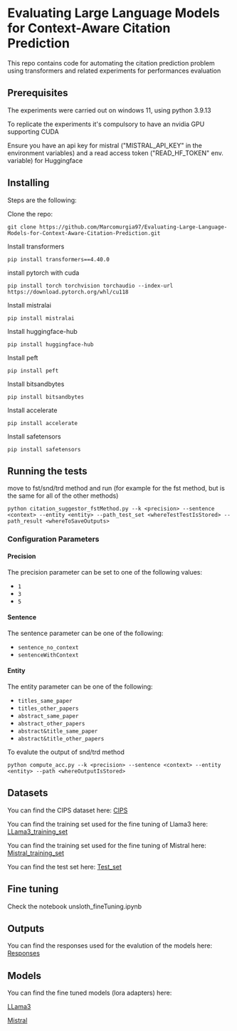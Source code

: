 # Evaluating Large Language Models for Context-Aware Citation Prediction

This repo contains code for automating the citation prediction problem using transformers and related experiments for performances evaluation 
## Prerequisites

The experiments were carried out on windows 11, using python 3.9.13

To replicate the experiments it's compulsory to have an nvidia GPU supporting CUDA

Ensure you have an api key for mistral ("MISTRAL_API_KEY" in the environment variables) and a read access token ("READ_HF_TOKEN" env. variable) for Huggingface

## Installing
Steps are the following:

Clone the repo:
```
git clone https://github.com/Marcomurgia97/Evaluating-Large-Language-Models-for-Context-Aware-Citation-Prediction.git
```
Install transformers
```
pip install transformers==4.40.0
```
install pytorch with cuda
```
pip install torch torchvision torchaudio --index-url https://download.pytorch.org/whl/cu118
```
Install mistralai
```
pip install mistralai
```
Install huggingface-hub
```
pip install huggingface-hub
```
Install peft
```
pip install peft
```
Install bitsandbytes
```
pip install bitsandbytes
```
Install accelerate
```
pip install accelerate
```
Install safetensors
```
pip install safetensors
```
## Running the tests
move to fst/snd/trd method and run (for example for the fst method, but is the same for all of the other methods)
```
python citation_suggestor_fstMethod.py --k <precision> --sentence <context> --entity <entity> --path_test_set <whereTestTestIsStored> --path_result <whereToSaveOutputs>
```
### Configuration Parameters

#### Precision

The precision parameter can be set to one of the following values:
- `1`
- `3`
- `5`

#### Sentence

The sentence parameter can be one of the following:
- `sentence_no_context`
- `sentenceWithContext`

#### Entity

The entity parameter can be one of the following:
- `titles_same_paper`
- `titles_other_papers`
- `abstract_same_paper`
- `abstract_other_papers`
- `abstract&title_same_paper`
- `abstract&title_other_papers`

To evalute the output of snd/trd method
```
python compute_acc.py --k <precision> --sentence <context> --entity <entity> --path <whereOutputIsStored>
```
## Datasets
You can find the CIPS dataset here: [CIPS](https://drive.google.com/file/d/1ZWv2K8fMZFWCTk8khVVkqCAJv6dbDkZS/view?usp=drive_link)

You can find the training set used for the fine tuning of Llama3 here: [LLama3_training_set](https://drive.google.com/file/d/1nZMJySqvRM1R8VdXCQmstuGIl34999X7/view?usp=sharing)

You can find the training set used for the fine tuning of Mistral here: [Mistral_training_set](https://drive.google.com/file/d/1AElPAhJYyvNQwvNGqZKi9Q5xRO_0DfV6/view?usp=sharing)

You can find the test set here: [Test_set](https://drive.google.com/file/d/1UlifoUu1gnX9857UQCoS-dRGqcVd0ARh/view?usp=sharing)


## Fine tuning
Check the notebook unsloth_fineTuning.ipynb

## Outputs
You can find the responses used for the evalution of the models here: [Responses](https://drive.google.com/file/d/1HtbO1ucnvVVyeb4v1X0kqighMyPKd6Tn/view?usp=sharing)

## Models
You can find the fine tuned models (lora adapters) here: 

[LLama3](https://huggingface.co/MarcoMurgia97/Llama3-8B-FT)

[Mistral](https://huggingface.co/MarcoMurgia97/Mistral-7B-FT)

